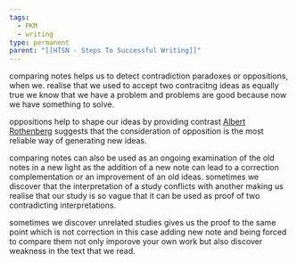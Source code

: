 ```yaml
---
tags:
  - PKM
  - writing
type: permanent
parent: "[[HTSN - Steps To Successful Writing]]"
---
```

comparing notes helps us to detect contradiction paradoxes or oppositions, when we. realise that we used to accept two contracitng ideas as equally true we know that we have a problem and problems are good because now we have something to solve. 

oppositions help to shape our ideas by providing contrast [Albert Rothenberg](https://en.wikipedia.org/wiki/Albert_Rothenberg) suggests that the consideration of opposition is the most reliable way of generating new ideas. 

comparing notes can also be used as an ongoing examination of the old notes in a new light as the addition of a new note can lead to a correction complementation or an improvement of an old ideas. sometimes we discover that the interpretation of a study conflicts with another making us realise that our study is so vague that it can be used as proof of two contradicting interpretations. 

sometimes we discover unrelated studies gives us the proof to the same point which is not correction in this case adding new note and being forced to compare them not only imporove your own work but also discover weakness in the text that we read. 
